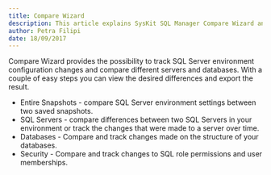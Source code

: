 ```yaml
---
title: Compare Wizard
description: This article explains SysKit SQL Manager Compare Wizard and available comparison types.
author: Petra Filipi
date: 18/09/2017
---
```

Compare Wizard provides the possibility to track SQL Server environment configuration changes and compare different servers and databases. With a couple of easy steps you can view the desired differences and export the result.

* Entire Snapshots - compare SQL Server environment settings between two saved snapshots.
* SQL Servers - compare differences between two SQL Servers in your environment or track the changes that were made to a server over time.
* Databases - Compare and track changes made on the structure of your databases.
* Security -  Compare and track changes to SQL role permissions and user memberships.

